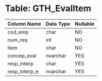 # Table: GTH_EvalItem

| Column Name | Data Type | Nullable |
|-------------|-----------|----------|
| cod_emp | char | NO |
| num_req | int | NO |
| item | char | NO |
| concep_eval | nvarchar | YES |
| resp_interp | char | YES |
| resp_interp_e | nvarchar | YES |
